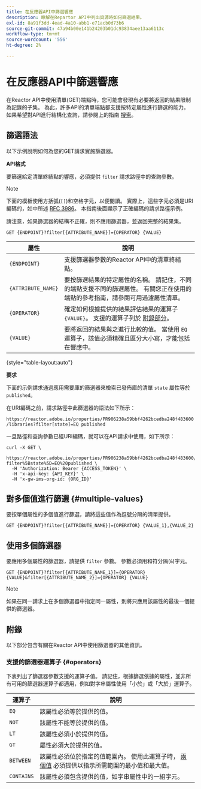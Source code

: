 ```yaml
---
title: 在反應器API中篩選響應
description: 瞭解在Repartor API中列出資源時如何篩選結果。
exl-id: 8a91f3dd-4ead-4a10-abb1-e71acb0d73b6
source-git-commit: 47a94b00e141b24203b01dc93834aee13aa6113c
workflow-type: tm+mt
source-wordcount: '556'
ht-degree: 2%

---
```


# 在反應器API中篩選響應

在Reactor API中使用清單(GET)端點時，您可能會發現有必要將返回的結果限制為記錄的子集。 為此，許多API的清單端點都支援按特定屬性進行篩選的能力。 如果希望對API進行結構化查詢，請參閱上的指南 [搜索](./search.md)。

## 篩選語法

以下示例說明如何為您的GET請求實施篩選器。

**API格式**

要篩選給定清單終結點的響應，必須提供 `filter` 請求路徑中的查詢參數。

>[!NOTE]
>
>下面的模板使用方括弧(`[]`)和空格字元，以便閱讀。 實際上，這些字元必須是URI編碼的，如中所述 [RFC 3986](https://tools.ietf.org/html/rfc3986)。 本指南後面顯示了正確編碼的請求路徑示例。
>
>請注意，如果篩選器的結構不正確，則不應用篩選器，並返回完整的結果集。

```http
GET {ENDPOINT}?filter[{ATTRIBUTE_NAME}]={OPERATOR} {VALUE}
```

| 屬性 | 說明 |
| --- | --- |
| `{ENDPOINT}` | 支援篩選器參數的Reactor API中的清單終結點。 |
| `{ATTRIBUTE_NAME}` | 要按篩選結果的特定屬性的名稱。 請記住，不同的端點支援不同的篩選屬性。 有關您正在使用的端點的參考指南，請參閱可用過濾屬性清單。 |
| `{OPERATOR}` | 確定如何根據提供的結果評估結果的運算子 `{VALUE}`。 支援的運算子列於 [附錄部分](#supported-operators)。 |
| `{VALUE}` | 要將返回的結果與之進行比較的值。 當使用 `EQ` 運算子，該值必須精確且區分大小寫，才能包括在響應中。 |

{style=&quot;table-layout:auto&quot;}

**要求**

下面的示例請求通過應用需要庫的篩選器來檢索已發佈庫的清單 `state` 屬性等於 `published`。

在URI編碼之前，請求路徑中此篩選器的語法如下所示：

`https://reactor.adobe.io/properties/PR906238a59bbf4262bcedba248f483600/libraries?filter[state]=EQ published`

一旦路徑和查詢參數已經URI編碼，就可以在API請求中使用，如下所示：

```shell
curl -X GET \
  https://reactor.adobe.io/properties/PR906238a59bbf4262bcedba248f483600/libraries?filter%5Bstate%5D=EQ%20published \
  -H 'Authorization: Bearer {ACCESS_TOKEN}' \
  -H 'x-api-key: {API_KEY}' \
  -H 'x-gw-ims-org-id: {ORG_ID}'
```

## 對多個值進行篩選 {#multiple-values}

要按單個屬性的多個值進行篩選，請將這些值作為逗號分隔的清單提供。

```http
GET {ENDPOINT}?filter[{ATTRIBUTE_NAME}]={OPERATOR} {VALUE_1},{VALUE_2}
```

## 使用多個篩選器

要應用多個屬性的篩選器，請提供 `filter` 參數。 參數必須用和符分隔(`&`)字元。

```http
GET {ENDPOINT}?filter[{ATTRIBUTE_NAME_1}]={OPERATOR} {VALUE}&filter[{ATTRIBUTE_NAME_2}]={OPERATOR} {VALUE}
```

>[!NOTE]
>
>如果在同一請求上在多個篩選器中指定同一屬性，則將只應用該屬性的最後一個提供的篩選器。

## 附錄

以下部分包含有關在Reactor API中使用篩選器的其他資訊。

### 支援的篩選器運算子 {#operators}

下表列出了篩選器參數支援的運算子值。 請記住，根據篩選依據的屬性，並非所有可用的篩選器運算子都適用，例如對字串屬性使用「小於」或「大於」運算子。

| 運算子 | 說明 |
| --- | --- |
| `EQ` | 該屬性必須等於提供的值。 |
| `NOT` | 該屬性不能等於提供的值。 |
| `LT` | 該屬性必須小於提供的值。 |
| `GT` | 屬性必須大於提供的值。 |
| `BETWEEN` | 該屬性必須位於指定的值範圍內。 使用此運算子時， [兩個值](#multiple-values) 必須提供以指示所需範圍的最小值和最大值。 |
| `CONTAINS` | 該屬性必須包含提供的值，如字串屬性中的一組字元。 |
